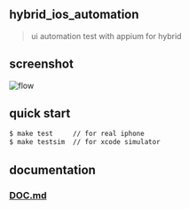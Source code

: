 ## hybrid_ios_automation

> ui automation test with appium for hybrid

## screenshot

![flow](./screenshot/flow.gif)

## quick start

```bash
$ make test     // for real iphone
$ make testsim  // for xcode simulator
```

## documentation

### [DOC.md](DOC.md)
